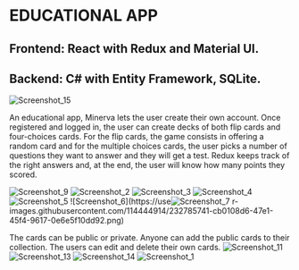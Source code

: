 # EDUCATIONAL APP
## Frontend: React with Redux and Material UI.
## Backend: C# with Entity Framework, SQLite.
![Screenshot_15](https://user-images.githubusercontent.com/114444914/232785340-77ed3033-9f70-4720-9e76-edee3cf99216.png)

An educational app, Minerva lets the user create their own account. Once registered and logged in, the user can create decks of both flip cards and four-choices cards. For the flip cards, the game consists in offering a random card and for the multiple choices cards, the user picks a number of questions they want to answer and they will get a test. Redux keeps track of the right answers and, at the end, the user will know how many points they scored.

![Screenshot_9](https://user-images.githubusercontent.com/114444914/232785691-dc723dd7-4ffb-4e7a-af12-f6eb3b7cfedd.png)
![Screenshot_2](https://user-images.githubusercontent.com/114444914/232785727-3e66e13d-9031-439e-82d9-4c5830629e2b.png)
![Screenshot_3](https://user-images.githubusercontent.com/114444914/232785733-20f8d323-616c-4b57-8846-8c8af843a313.png)
![Screenshot_4](https://user-images.githubusercontent.com/114444914/232785736-abaa73a0-d022-4055-a7ec-40ab880ba322.png)
![Screenshot_5](https://user-images.githubusercontent.com/114444914/232785740-e95c9612-a7f0-4cd1-ad8b-32cc8dd46d8d.png)
![Screenshot_6](https://use![Screenshot_7](https://user-images.githubusercontent.com/114444914/232785761-373fb000-6578-4ebb-8ac3-bc31a3f6f25e.png)
r-images.githubusercontent.com/114444914/232785741-cb0108d6-47e1-45f4-9617-0e6e5f10dd92.png)

The cards can be public or private. Anyone can add the public cards to their collection. The users can edit and delete their own cards.
![Screenshot_11](https://user-images.githubusercontent.com/114444914/232785556-a305522f-9bfe-42b2-8813-143ae758933a.png)
![Screenshot_13](https://user-images.githubusercontent.com/114444914/232785570-dc9ea6d7-ba1a-4c1b-b36d-23c11c44fe87.png)
![Screenshot_14](https://user-images.githubusercontent.com/114444914/232785583-4c1f6b22-03f1-42fe-9809-92139a8bb2a9.png)
![Screenshot_1](https://user-images.githubusercontent.com/114444914/232785666-9ab46d22-8ec9-41c1-9a89-8d1a02ca4dfc.png)
